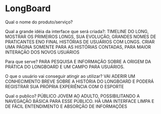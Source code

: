 # LongBoard

Qual o nome do produto/serviço?

Qual a grande idéia da interface que será criada?: 
TIMELINE DO LONG, MOSTRAR OS PRIMEIROS LONGS, SUA EVOLUÇÃO, GRANDES NOMES DE PRATICANTES ENO FINAL
HISTÓRIAS DE USUÁRIOS COM LONGS.
CRIAR UMA PÁGINA SOMENTE PARA AS HISTÓRIAS CONTADAS, PARA MAIOR INTERAÇÃO DOS NOVOS USUÁRIOS

Para que serve?
PARA PESQUISA E INFORMAÇÃO SOBRE A ORIGEM DA PRÁTICA DO LONGBOARD E UM CAMPO PARA USUÁRIOS.

O que o usuário vai conseguir atingir ao utilizar?
VAI ADERIR UM CONHECIMENTO BREVE SOBRE A HISTÓRIA DO LONGBOARD E PODERÁ REGISTRAR SUA PRÓPRIA EXPERIÊNCIA COM O ESPORTE

Qual o publico?
PÚBLICO JOVEM AO ADULTO, POSSIBILITANDO A NAVEGAÇÃO BÁSICA PARA ESSE PÚBLICO. HÁ UMA INTERFACE LIMPA E DE FÁCIL ENTENDIMENTO E ABSORÇÃO DE INFORMAÇÕES

